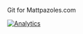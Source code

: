 Git for Mattpazoles.com

[![Analytics](https://ga-beacon.appspot.com/UA-76163806-1/home?flat)](https://github.com/igrigorik/ga-beacon)
